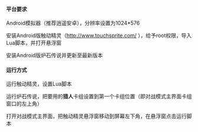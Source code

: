 #### 平台要求

Android模拟器（推荐逍遥安卓），分辨率设置为1024*576

安装Android版触动精灵（http://www.touchsprite.com/ ），给予root权限，导入Lua脚本，并打开悬浮窗

安装Android版炉石传说并更新至最新版本

#### 运行方式

运行触动精灵，设置Lua脚本

运行炉石传说，把要用的**猎人**卡组设置到第一个卡组位置（即对战模式主界面卡组窗口的左上角）

打开对战模式主界面，把触动精灵悬浮窗移动到屏幕左下角，在悬浮窗点击运行脚本
